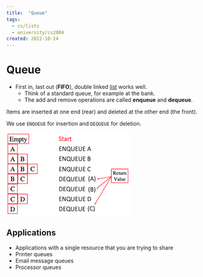 ```yaml
---
title:  "Queue"
tags:
  - cs/lists
  - university/cs2004 
created: 2022-10-24
---
```

# Queue
- First in, last out (**FIFO**), double linked [list](notes/general/lists.md) works well.
    - Think of a standard queue, for example at the bank.
    - The add and remove operations are called **enqueue** and **dequeue**.

Items are inserted at one end (rear) and deleted at the other end (the front).

We use `ENQUEUE` for insertion and `DEQUEUE` for deletion.

![Screenshot 2022-10-24 at 12.19.23](notes/images/Screenshot%202022-10-24%20at%2012.19.23.png)

## Applications
- Applications with a single resource that you are trying to share  
- Printer queues  
- Email message queues  
- Processor queues